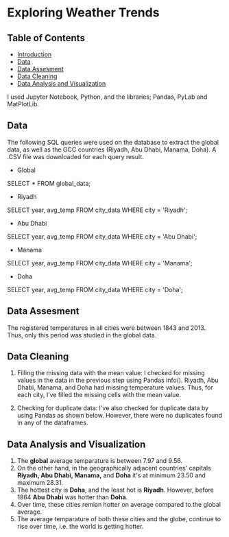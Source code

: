 # Exploring Weather Trends

## Table of Contents
<ul>
<li><a href="#intro">Introduction</a></li>
<li><a href="#data">Data</a></li>
<li><a href="#assesment">Data Assesment</a></li>
<li><a href="#cleaning">Data Cleaning</a></li>
<li><a href="#visualization">Data Analysis and Visualization</a></li>
</ul>

I used Jupyter Notebook, Python, and the libraries; Pandas, PyLab and MatPlotLib.

<a id='data'></a>
## Data

The following SQL queries were used on the database to extract the global data, as well as the GCC countries (Riyadh, Abu Dhabi, Manama, Doha). A .CSV file was downloaded for each query result.

* Global

SELECT * FROM global_data;

* Riyadh

SELECT year, avg_temp FROM city_data WHERE city = 'Riyadh';

* Abu Dhabi

SELECT year, avg_temp FROM city_data WHERE city = 'Abu Dhabi';

* Manama

SELECT year, avg_temp FROM city_data WHERE city = 'Manama';

* Doha

SELECT year, avg_temp FROM city_data WHERE city = 'Doha';



<a id='assesment'></a>
## Data Assesment
The registered temperatures in all cities were between 1843 and 2013. Thus, only this period was studied in the global data.



<a id='cleaning'></a>
## Data Cleaning

1. Filling the missing data with the mean value: I checked for missing values in the data in the previous step using Pandas info(). Riyadh, Abu Dhabi, Manama, and Doha had missing temperature values. Thus, for each city, I’ve filled the missing cells with the mean value.

2. Checking for duplicate data: I've also checked for duplicate data by using Pandas as shown below. However, there were no duplicates found in any of the dataframes.



<a id='visualization'></a>
## Data Analysis and Visualization
1. The **global** average temparature is between 7.97 and 9.56.
2. On the other hand, in the geographically adjacent countries' capitals **Riyadh, Abu Dhabi, Manama,** and **Doha** it's at minimum 23.50 and maximum 28.31.
3. The hottest city is **Doha**, and the least hot is **Riyadh**. However, before 1864 **Abu Dhabi** was hotter than **Doha**.
4. Over time, these cities remian hotter on average compared to the global average.
5. The average temparature of both these cities and the globe, continue to rise over time, i.e. the world is getting hotter.
